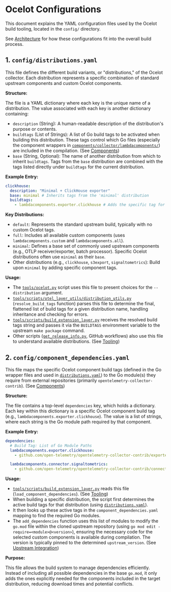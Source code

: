 # Ocelot Configurations

This document explains the YAML configuration files used by the Ocelot build tooling, located in the `config/` directory.

See [Architecture](./architecture.md) for how these configurations fit into the overall build process.

## 1. `config/distributions.yaml`

This file defines the different build variants, or "distributions," of the Ocelot collector. Each distribution represents a specific combination of standard upstream components and custom Ocelot components.

**Structure:**

The file is a YAML dictionary where each key is the unique name of a distribution. The value associated with each key is another dictionary containing:

-   `description` (String): A human-readable description of the distribution's purpose or contents.
-   `buildtags` (List of Strings): A list of Go build tags to be activated when building this distribution. These tags control which Go files (especially the component wrappers in [`components/collector/lambdacomponents/`](./components.md)) are included in the compilation. (See [Components](./components.md))
-   `base` (String, Optional): The name of another distribution from which to inherit `buildtags`. Tags from the `base` distribution are combined with the tags listed directly under `buildtags` for the current distribution.

**Example Entry:**

```yaml
clickhouse:
  description: "Minimal + ClickHouse exporter"
  base: minimal # Inherits tags from the 'minimal' distribution
  buildtags:
    - lambdacomponents.exporter.clickhouse # Adds the specific tag for the ClickHouse exporter
```

**Key Distributions:**

-   `default`: Represents the standard upstream build, typically with no custom Ocelot tags.
-   `full`: Includes all available custom components (uses `lambdacomponents.custom` and `lambdacomponents.all`).
-   `minimal`: Defines a base set of commonly used upstream components (e.g., OTLP receiver/exporter, batch processor). Specific Ocelot distributions often use `minimal` as their `base`.
-   Other distributions (e.g., `clickhouse`, `s3export`, `signaltometrics`): Build upon `minimal` by adding specific component tags.

**Usage:**

-   The [`tools/ocelot.py`](./tooling.md#1-toolsocelotpy) script uses this file to present choices for the `--distribution` argument.
-   [`tools/scripts/otel_layer_utils/distribution_utils.py`](./tooling.md#5-toolsscriptsotel_layer_utils-module) (`resolve_build_tags` function) parses this file to determine the final, flattened list of build tags for a given distribution name, handling inheritance and checking for errors.
-   [`tools/scripts/build_extension_layer.py`](./tooling.md#3-toolsscriptsbuild_extension_layerpy) receives the resolved build tags string and passes it via the `BUILDTAGS` environment variable to the upstream `make package` command.
-   Other scripts ([`get_release_info.py`](./tooling.md#6-other-scripts-toolstoolsscripts), GitHub workflows) also use this file to understand available distributions. (See [Tooling](./tooling.md))

## 2. `config/component_dependencies.yaml`

This file maps the specific Ocelot component build tags (defined in the Go wrapper files and used in [`distributions.yaml`](#1-configdistributionsyaml)) to the Go module(s) they require from external repositories (primarily `opentelemetry-collector-contrib`). (See [Components](./components.md))

**Structure:**

The file contains a top-level `dependencies` key, which holds a dictionary. Each key within this dictionary is a specific Ocelot component build tag (e.g., `lambdacomponents.exporter.clickhouse`). The value is a list of strings, where each string is the Go module path required by that component.

**Example Entry:**

```yaml
dependencies:
  # Build Tag: List of Go Module Paths
  lambdacomponents.exporter.clickhouse:
    - github.com/open-telemetry/opentelemetry-collector-contrib/exporter/clickhouseexporter

  lambdacomponents.connector.signaltometrics:
    - github.com/open-telemetry/opentelemetry-collector-contrib/connector/signaltometricsconnector
```

**Usage:**

-   [`tools/scripts/build_extension_layer.py`](./tooling.md#3-toolsscriptsbuild_extension_layerpy) reads this file (`load_component_dependencies`). (See [Tooling](./tooling.md))
-   When building a specific distribution, the script first determines the active build tags for that distribution (using [`distributions.yaml`](#1-configdistributionsyaml)).
-   It then looks up these active tags in the `component_dependencies.yaml` mapping to find the required Go modules.
-   The `add_dependencies` function uses this list of modules to modify the `go.mod` file within the cloned upstream repository (using `go mod edit -require=<module>@<version>`), ensuring the necessary code for the selected custom components is available during compilation. The version is typically pinned to the determined `upstream_version`. (See [Upstream Integration](./upstream.md))

**Purpose:**

This file allows the build system to manage dependencies efficiently. Instead of including all possible dependencies in the base `go.mod`, it only adds the ones explicitly needed for the components included in the target distribution, reducing download times and potential conflicts.
